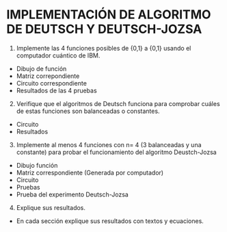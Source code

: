 # IMPLEMENTACIÓN DE ALGORITMO DE DEUTSCH Y DEUTSCH-JOZSA
1. Implemente las 4 funciones posibles de {0,1} a {0,1} usando el computador cuántico de IBM.
  - Dibujo de función
  - Matriz correpondiente
  - Circuito correspondiente
  - Resultados de las 4 pruebas
  
2. Verifique que el algoritmos de Deutsch funciona para comprobar cuáles de estas funciones son balanceadas o constantes.
- Circuito
- Resultados

3. Implemente al menos 4 funciones con n= 4 (3 balanceadas y una constante) para probar el funcionamiento del algoritmo Deustch-Jozsa
- Dibujo función
- Matriz correspondiente (Generada por computador)
- Circuito
- Pruebas
- Prueba del experimento Deutsch-Jozsa

4. Explique sus resultados.
- En cada sección explique sus resultados con textos y ecuaciones.
